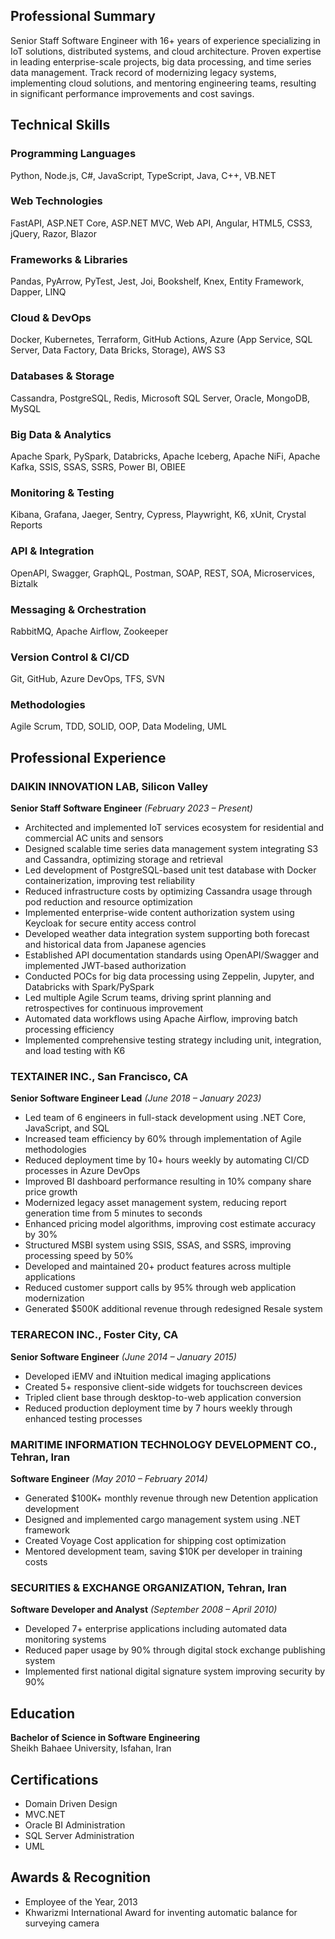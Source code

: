 ## Professional Summary

Senior Staff Software Engineer with 16+ years of experience specializing in IoT solutions, distributed systems, and cloud architecture. Proven expertise in leading enterprise-scale projects, big data processing, and time series data management. Track record of modernizing legacy systems, implementing cloud solutions, and mentoring engineering teams, resulting in significant performance improvements and cost savings.

## Technical Skills

### Programming Languages
Python, Node.js, C#, JavaScript, TypeScript, Java, C++, VB.NET

### Web Technologies
FastAPI, ASP.NET Core, ASP.NET MVC, Web API, Angular, HTML5, CSS3, jQuery, Razor, Blazor

### Frameworks & Libraries
Pandas, PyArrow, PyTest, Jest, Joi, Bookshelf, Knex, Entity Framework, Dapper, LINQ

### Cloud & DevOps
Docker, Kubernetes, Terraform, GitHub Actions, Azure (App Service, SQL Server, Data Factory, Data Bricks, Storage), AWS S3

### Databases & Storage
Cassandra, PostgreSQL, Redis, Microsoft SQL Server, Oracle, MongoDB, MySQL

### Big Data & Analytics
Apache Spark, PySpark, Databricks, Apache Iceberg, Apache NiFi, Apache Kafka, SSIS, SSAS, SSRS, Power BI, OBIEE

### Monitoring & Testing
Kibana, Grafana, Jaeger, Sentry, Cypress, Playwright, K6, xUnit, Crystal Reports

### API & Integration
OpenAPI, Swagger, GraphQL, Postman, SOAP, REST, SOA, Microservices, Biztalk

### Messaging & Orchestration
RabbitMQ, Apache Airflow, Zookeeper

### Version Control & CI/CD
Git, GitHub, Azure DevOps, TFS, SVN

### Methodologies
Agile Scrum, TDD, SOLID, OOP, Data Modeling, UML

## Professional Experience

### DAIKIN INNOVATION LAB, Silicon Valley
**Senior Staff Software Engineer** *(February 2023 – Present)*

* Architected and implemented IoT services ecosystem for residential and commercial AC units and sensors
* Designed scalable time series data management system integrating S3 and Cassandra, optimizing storage and retrieval
* Led development of PostgreSQL-based unit test database with Docker containerization, improving test reliability
* Reduced infrastructure costs by optimizing Cassandra usage through pod reduction and resource optimization
* Implemented enterprise-wide content authorization system using Keycloak for secure entity access control
* Developed weather data integration system supporting both forecast and historical data from Japanese agencies
* Established API documentation standards using OpenAPI/Swagger and implemented JWT-based authorization
* Conducted POCs for big data processing using Zeppelin, Jupyter, and Databricks with Spark/PySpark
* Led multiple Agile Scrum teams, driving sprint planning and retrospectives for continuous improvement
* Automated data workflows using Apache Airflow, improving batch processing efficiency
* Implemented comprehensive testing strategy including unit, integration, and load testing with K6

### TEXTAINER INC., San Francisco, CA
**Senior Software Engineer Lead** *(June 2018 – January 2023)*

* Led team of 6 engineers in full-stack development using .NET Core, JavaScript, and SQL
* Increased team efficiency by 60% through implementation of Agile methodologies
* Reduced deployment time by 10+ hours weekly by automating CI/CD processes in Azure DevOps
* Improved BI dashboard performance resulting in 10% company share price growth
* Modernized legacy asset management system, reducing report generation time from 5 minutes to seconds
* Enhanced pricing model algorithms, improving cost estimate accuracy by 30%
* Structured MSBI system using SSIS, SSAS, and SSRS, improving processing speed by 50%
* Developed and maintained 20+ product features across multiple applications
* Reduced customer support calls by 95% through web application modernization
* Generated $500K additional revenue through redesigned Resale system

### TERARECON INC., Foster City, CA
**Senior Software Engineer** *(June 2014 – January 2015)*

* Developed iEMV and iNtuition medical imaging applications
* Created 5+ responsive client-side widgets for touchscreen devices
* Tripled client base through desktop-to-web application conversion
* Reduced production deployment time by 7 hours weekly through enhanced testing processes

### MARITIME INFORMATION TECHNOLOGY DEVELOPMENT CO., Tehran, Iran
**Software Engineer** *(May 2010 – February 2014)*

* Generated $100K+ monthly revenue through new Detention application development
* Designed and implemented cargo management system using .NET framework
* Created Voyage Cost application for shipping cost optimization
* Mentored development team, saving $10K per developer in training costs

### SECURITIES & EXCHANGE ORGANIZATION, Tehran, Iran
**Software Developer and Analyst** *(September 2008 – April 2010)*

* Developed 7+ enterprise applications including automated data monitoring systems
* Reduced paper usage by 90% through digital stock exchange publishing system
* Implemented first national digital signature system improving security by 90%

## Education

**Bachelor of Science in Software Engineering**  
Sheikh Bahaee University, Isfahan, Iran

## Certifications

* Domain Driven Design
* MVC.NET
* Oracle BI Administration
* SQL Server Administration
* UML

## Awards & Recognition

* Employee of the Year, 2013
* Khwarizmi International Award for inventing automatic balance for surveying camera
